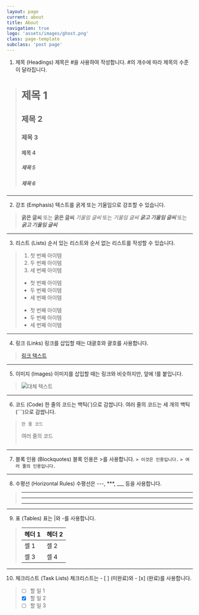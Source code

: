 ```yaml
---
layout: page
current: about
title: About
navigation: true
logo: 'assets/images/ghost.png'
class: page-template
subclass: 'post page'
---
```


1. 제목 (Headings)
제목은 #을 사용하여 작성합니다. #의 개수에 따라 제목의 수준이 달라집니다.
> # 제목 1
> ## 제목 2
> ### 제목 3
> #### 제목 4
> ##### 제목 5
> ##### 제목 6

***

2. 강조 (Emphasis)
텍스트를 굵게 또는 기울임으로 강조할 수 있습니다.
> **굵은 글씨** 또는 __굵은 글씨__
> *기울임 글씨* 또는 _기울임 글씨_
> ***굵고 기울임 글씨*** 또는 ___굵고 기울임 글씨___

***

3. 리스트 (Lists)
순서 있는 리스트와 순서 없는 리스트를 작성할 수 있습니다.
> 1. 첫 번째 아이템
> 2. 두 번째 아이템
> 3. 세 번째 아이템
> 
> - 첫 번째 아이템
> - 두 번째 아이템
> - 세 번째 아이템
> 
> * 첫 번째 아이템
> * 두 번째 아이템
> * 세 번째 아이템

***

4. 링크 (Links)
링크를 삽입할 때는 대괄호와 괄호를 사용합니다.
> [링크 텍스트](https://www.example.com)

***

5. 이미지 (Images)
이미지를 삽입할 때는 링크와 비슷하지만, 앞에 !를 붙입니다.
> ![대체 텍스트](https://www.example.com/image.jpg)

***

6. 코드 (Code)
한 줄의 코드는 백틱(`)으로 감쌉니다. 여러 줄의 코드는 세 개의 백틱(```)으로 감쌉니다.
> `한 줄 코드`
> 
> 여러 줄의 코드
> ```markdown

***

7. 블록 인용 (Blockquotes)
블록 인용은 >를 사용합니다.
`> 이것은 인용입니다.`
`> 여러 줄의 인용입니다.`

***

8. 수평선 (Horizontal Rules)
수평선은 ---, ***, ___ 등을 사용합니다.
> ---
> ***
> ___

***

9. 표 (Tables)
표는 |와 -를 사용합니다.
> | 헤더 1 | 헤더 2 |
> | ------ | ------ |
> | 셀 1   | 셀 2   |
> | 셀 3   | 셀 4   |

***

10. 체크리스트 (Task Lists)
체크리스트는 - [ ] (미완료)와 - [x] (완료)를 사용합니다.
> - [ ] 할 일 1
> - [x] 할 일 2
> - [ ] 할 일 3